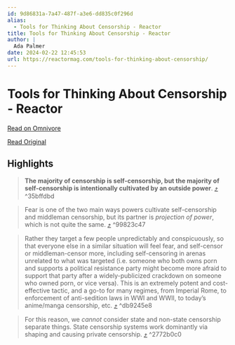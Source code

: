 ```yaml
---
id: 9d86831a-7a47-487f-a3e6-dd835c0f296d
alias:
  - Tools for Thinking About Censorship - Reactor
title: Tools for Thinking About Censorship - Reactor
author: |
  Ada Palmer
date: 2024-02-22 12:45:53
url: https://reactormag.com/tools-for-thinking-about-censorship/
---
```


# Tools for Thinking About Censorship - Reactor

[Read on Omnivore](https://omnivore.app/me/tools-for-thinking-about-censorship-reactor-18dd0d9d4e6)

[Read Original](https://reactormag.com/tools-for-thinking-about-censorship/)

## Highlights

> **The majority of censorship is self-censorship, but the majority of self-censorship is intentionally cultivated by an outside power**. [⤴️](https://omnivore.app/me/tools-for-thinking-about-censorship-reactor-18dd0d9d4e6#35bffdbd-6959-4565-975e-e7666adaff31)  ^35bffdbd

> Fear is one of the two main ways powers cultivate self-censorship and middleman censorship, but its partner is _projection of power_, which is not quite the same. [⤴️](https://omnivore.app/me/tools-for-thinking-about-censorship-reactor-18dd0d9d4e6#99823c47-9330-4369-a0eb-a93682b25fc7)  ^99823c47

> Rather they target a few people unpredictably and conspicuously, so that everyone else in a similar situation will feel fear, and self-censor or middleman-censor more, including self-censoring in arenas unrelated to what was targeted (i.e. someone who both owns porn and supports a political resistance party might become more afraid to support that party after a widely-publicized crackdown on someone who owned porn, or vice versa). This is an extremely potent and cost-effective tactic, and a go-to for many regimes, from Imperial Rome, to enforcement of anti-sedition laws in WWI and WWII, to today’s anime/manga censorship, etc. [⤴️](https://omnivore.app/me/tools-for-thinking-about-censorship-reactor-18dd0d9d4e6#db9245e8-31d0-42d0-b461-dda8642ea365)  ^db9245e8

> For this reason, we _cannot_ consider state and non-state censorship separate things. State censorship systems work dominantly via shaping and causing private censorship. [⤴️](https://omnivore.app/me/tools-for-thinking-about-censorship-reactor-18dd0d9d4e6#2772b0c0-fba3-41e7-8fec-80987547effb)  ^2772b0c0

